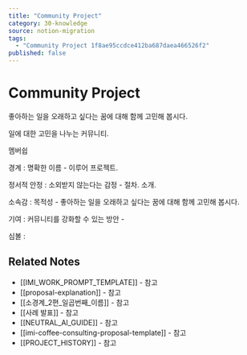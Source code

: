 ```yaml
---
title: "Community Project"
category: 30-knowledge
source: notion-migration
tags:
  - "Community Project 1f8ae95ccdce412ba687daea466526f2"
published: false
---
```


# Community Project

좋아하는 일을 오래하고 싶다는 꿈에 대해 함께 고민해 봅시다.

일에 대한 고민을 나누는 커뮤니티.

멤버쉽

경계 : 명확한 이름 - 이루어 프로젝트.

정서적 안정 : 소외받지 않는다는 감정 - 절차. 소개.

소속감 :  목적성 - 좋아하는 일을 오래하고 싶다는 꿈에 대해 함께 고민해 봅시다.

기여 : 커뮤니티를 강화할 수 있는 방안 -

심볼 :

## Related Notes
- [[IMI_WORK_PROMPT_TEMPLATE]] - 참고
- [[proposal-explanation]] - 참고
- [[소경계_2편_일곱번째_이름]] - 참고
- [[사례 발표]] - 참고
- [[NEUTRAL_AI_GUIDE]] - 참고
- [[imi-coffee-consulting-proposal-template]] - 참고
- [[PROJECT_HISTORY]] - 참고
